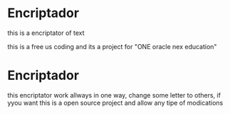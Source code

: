 # Encriptador
this is a encriptator of text

this is a free us coding and its a project for "ONE oracle nex education"
# Encriptador


this encriptator work allways in one way, change some letter to others, if yyou want this is a open source project and allow any tipe of modications
